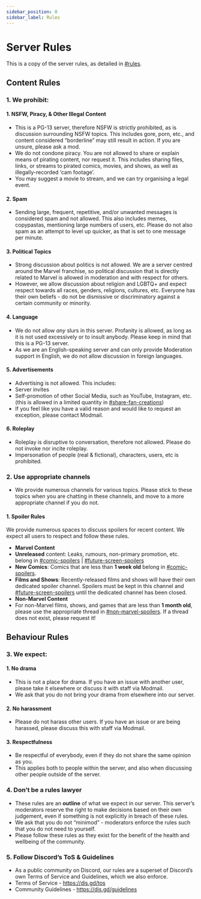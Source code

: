 ```yaml
---
sidebar_position: 0
sidebar_label: Rules
---
```


# Server Rules

This is a copy of the server rules, as detailed in [#rules](https://discord.com/channels/281648235557421056/1109693299297632328).

## Content Rules

### 1. We prohibit:

#### 1. NSFW, Piracy, & Other Illegal Content
* This is a PG-13 server, therefore NSFW is strictly prohibited, as is discussion surrounding NSFW topics. This includes gore, porn, etc., and content considered “borderline” may still result in action. If you are unsure, please ask a mod.
* We do not condone piracy. You are not allowed to share or explain means of pirating content, nor request it. This includes sharing files, links, or streams to pirated comics, movies, and shows, as well as illegally-recorded ‘cam footage’.
 * You may suggest a movie to stream, and we can try organising a legal event. 

#### 2. Spam
* Sending large, frequent, repetitive, and/or unwanted messages is considered spam and not allowed. This also includes memes, copypastas, mentioning large numbers of users, etc. Please do not also spam as an attempt to level up quicker, as that is set to one message per minute. 

#### 3. Political Topics
* Strong discussion about politics is not allowed. We are a server centred around the Marvel franchise, so political discussion that is directly related to Marvel is allowed in moderation and with respect for others.
* However, we allow discussion about religion and LGBTQ+ and expect respect towards all races, genders, religions, cultures, etc. Everyone has their own beliefs - do not be dismissive or discriminatory against a certain community or minority.

#### 4. Language
* We do not allow *any* slurs in this server. Profanity is allowed, as long as it is not used excessively or to insult anybody. Please keep in mind that this is a PG-13 server.
* As we are an English-speaking server and can only provide Moderation support in English, we do not allow discussion in foreign languages. 

#### 5. Advertisements
* Advertising is not allowed. This includes:
 * Server invites
 * Self-promotion of other Social Media, such as YouTube, Instagram, etc. (this is allowed in a limited quantity in [#share-fan-creations](https://discord.com/channels/281648235557421056/1110201220666228858))
* If you feel like you have a valid reason and would like to request an exception, please contact Modmail.

#### 6. Roleplay
* Roleplay is disruptive to conversation, therefore not allowed. Please do not invoke nor incite roleplay.
* Impersonation of people (real & fictional), characters, users, etc is prohibited.


### 2. Use appropriate channels
* We provide numerous channels for various topics. Please stick to these topics when you are chatting in these channels, and move to a more appropriate channel if you do not.

#### 1. Spoiler Rules
We provide numerous spaces to discuss spoilers for recent content. We expect all users to respect and follow these rules.
* **Marvel Content**
 * **Unreleased** content: Leaks, rumours, non-primary promotion, etc. belong in [#comic-spoilers](https://discord.com/channels/281648235557421056/1109731683177078867) | [#future-screen-spoilers](https://discord.com/channels/281648235557421056/1109731729385721926)
 * **New Comics**: Comics that are less than __1 week old__ belong in [#comic-spoilers](https://discord.com/channels/281648235557421056/1109731683177078867).
 * **Films and Shows**: Recently-released films and shows will have their own dedicated spoiler channel. Spoilers must be kept in this channel and [#future-screen-spoilers](https://discord.com/channels/281648235557421056/1109731729385721926) until the dedicated channel has been closed. 
* **Non-Marvel Content**
 * For non-Marvel films, shows, and games that are less than __1 month old__, please use the appropriate thread in [#non-marvel-spoilers](https://discord.com/channels/281648235557421056/1109733536832946196). If a thread does not exist, please request it!


## Behaviour Rules

### 3. We expect:

#### 1. No drama
* This is not a place for drama. If you have an issue with another user, please take it elsewhere or discuss it with staff via Modmail.
* We ask that you do not bring your drama from elsewhere into our server.

#### 2. No harassment
* Please do not harass other users. If you have an issue or are being harassed, please discuss this with staff via Modmail.

#### 3. Respectfulness
* Be respectful of everybody, even if they do not share the same opinion as you.
* This applies both to people within the server, and also when discussing other people outside of the server. 


### 4. Don’t be a rules lawyer
* These rules are an **outline** of what we expect in our server. This server’s moderators reserve the right to make decisions based on their own judgement, even if something is not explicitly in breach of these rules.
* We ask that you do not “minimod” - moderators enforce the rules such that you do not need to yourself. 
* Please follow these rules as they exist for the benefit of the health and wellbeing of the community.


### 5. Follow Discord’s ToS & Guidelines
* As a public community on Discord, our rules are a superset of Discord’s own Terms of Service and Guidelines, which we also enforce.
 * Terms of Service - https://dis.gd/tos
 * Community Guidelines - https://dis.gd/guidelines
